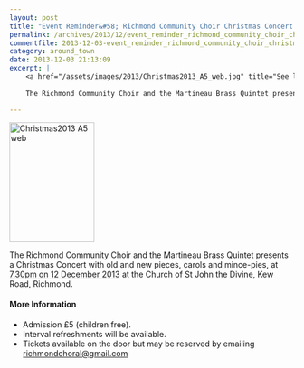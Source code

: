 ```yaml
---
layout: post
title: "Event Reminder&#58; Richmond Community Choir Christmas Concert - 12 December 2013"
permalink: /archives/2013/12/event_reminder_richmond_community_choir_christmas_1.html
commentfile: 2013-12-03-event_reminder_richmond_community_choir_christmas_1
category: around_town
date: 2013-12-03 21:13:09
excerpt: |
    <a href="/assets/images/2013/Christmas2013_A5_web.jpg" title="See larger version of - Christmas2013 A5 web"><img src="/assets/images/2013/Christmas2013_A5_web_thumb.jpg" width="150" height="212" alt="Christmas2013 A5 web" class="photo right" /></a>
    
    The Richmond Community Choir and the Martineau Brass Quintet presents a Christmas Concert with old and new pieces, carols and mince-pies, at <a href="https://stmargarets.london/event/concert/200705144264">7.30pm on 12 December 2013</a> at the Church of St John the Divine, Kew Road, Richmond.

---
```


<a href="/assets/images/2013/Christmas2013_A5_web.jpg" title="See larger version of - Christmas2013 A5 web"><img src="/assets/images/2013/Christmas2013_A5_web_thumb.jpg" width="150" height="212" alt="Christmas2013 A5 web" class="photo right" /></a>

The Richmond Community Choir and the Martineau Brass Quintet presents a Christmas Concert with old and new pieces, carols and mince-pies, at [7.30pm on 12 December 2013](/event/concert/200705144264) at the Church of St John the Divine, Kew Road, Richmond.

#### More Information

-   Admission £5 (children free).
-   Interval refreshments will be available.
-   Tickets available on the door but may be reserved by emailing <richmondchoral@gmail.com>
